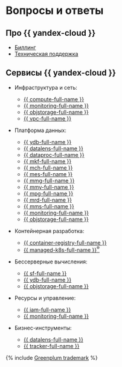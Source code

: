 # Вопросы и ответы

## Про {{ yandex-cloud }}

- [Биллинг](../billing/qa/all.md)
- [Техническая поддержка](../support/qa.md)

## Сервисы {{ yandex-cloud }}

- Инфраструктура и сеть:
   - [{{ compute-full-name }}](../compute/qa/all.md)
   - [{{ monitoring-full-name }}](../monitoring/qa/all.md)
   - [{{ objstorage-full-name }}](../storage/qa/)
   - [{{ vpc-full-name }}](../vpc/qa/)

- Платформа данных:
   - [{{ ydb-full-name }}](../managed-ydb/faq.md)
   - [{{ datalens-full-name }}](../datalens/qa/)
   - [{{ dataproc-full-name }}](../data-proc/qa/)
   - [{{ mkf-full-name }}](../managed-kafka/qa/)
   - [{{ mch-full-name }}](../managed-clickhouse/qa/all.md)
   - [{{ mes-full-name }}](../managed-elasticsearch/qa/)
   - [{{ mmg-full-name }}](../managed-mongodb/qa/all.md)
   - [{{ mmy-full-name }}](../managed-mysql/qa/all.md)
   - [{{ mpg-full-name }}](../managed-postgresql/qa/all.md)
   - [{{ mrd-full-name }}](../managed-redis/qa/general.md)
   - [{{ mms-full-name }}](../managed-sqlserver/qa/general.md)
   - [{{ monitoring-full-name }}](../monitoring/qa/all.md)
   - [{{ objstorage-full-name }}](../storage/qa/)

- Контейнерная разработка:
   - [{{ container-registry-full-name }}](../container-registry/qa/)
   - [{{ managed-k8s-full-name }}<sup>®</sup>](../managed-kubernetes/qa/all.md)

- Бессерверные вычисления:
   - [{{ sf-full-name }}](../functions/qa/)
   - [{{ ydb-full-name }}](../managed-ydb/faq.md)
   - [{{ objstorage-full-name }}](../storage/qa/)

- Ресурсы и управление:
   - [{{ iam-full-name }}](../iam/qa/)
   - [{{ monitoring-full-name }}](../monitoring/qa/all.md)

- Бизнес-инструменты:
   - [{{ datalens-full-name }}](../datalens/qa/)
   - [{{ tracker-full-name }}](../tracker/faq/)

{% include [Greenplum trademark](../_includes/mdb/mgp/trademark.md) %}
